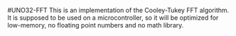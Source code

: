 #UNO32-FFT
This is an implementation of the Cooley-Tukey FFT algorithm. It is supposed
to be used on a microcontroller, so it will be optimized for low-memory, no
floating point numbers and no math library.
